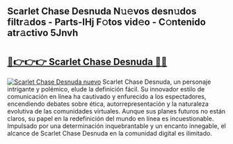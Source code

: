## Scarlet Chase Desnuda N𝚞𝚎vos desn𝚞dos filtr𝚊dos - Parts-IHj F𝚘tos vid𝚎o - C𝚘ntenido atr𝚊ctivo 5Jnvh

# <h2><a href="http://mb5k5y4.tromn.icu/?c=Scarlet+Chase+Desnuda">🔗👉👉👉 Scarlet Chase Desnuda 🔗🔗</a></h2>

[![Scarlet Chase Desnuda nuevo](https://i.imgur.com/pEAQMta.gif)](http://mb5k5y4.tromn.icu/?c=Scarlet+Chase+Desnuda)
Scarlet Chase Desnuda, un personaje intrigante y polémico, elude la definición fácil. Su innovador estilo de comunicación en línea ha cautivado y enfurecido a los espectadores, encendiendo debates sobre ética, autorrepresentación y la naturaleza evolutiva de las comunidades virtuales. Aunque sus planes futuros no están claros, su papel en la redefinición del mundo en línea es incuestionable. Impulsado por una determinación inquebrantable y un encanto innegable, el alcance de Scarlet Chase Desnuda en la comunidad digital es ilimitado.
